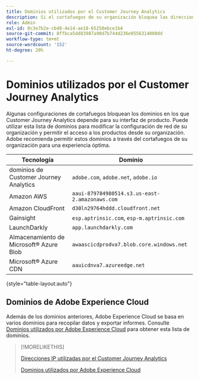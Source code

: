 ```yaml
---
title: Dominios utilizados por el Customer Journey Analytics
description: Si el cortafuegos de su organización bloquea las direcciones IP que se originan en Adobe, utilice esta lista para actualizar la configuración del cortafuegos.
role: Admin
exl-id: 0c3e7b2e-cb48-4e14-ae18-65258ebce1b4
source-git-commit: 8ffbca5dd83987a90d7b744d236e0556314000dd
workflow-type: tm+mt
source-wordcount: '152'
ht-degree: 20%

---
```


# Dominios utilizados por el Customer Journey Analytics

Algunas configuraciones de cortafuegos bloquean los dominios en los que Customer Journey Analytics depende para su interfaz de producto. Puede utilizar esta lista de dominios para modificar la configuración de red de su organización y permitir el acceso a los productos desde su organización. Adobe recomienda permitir estos dominios a través del cortafuegos de su organización para una experiencia óptima.

| Tecnología | Dominio |
| --- | --- |
| dominios de Customer Journey Analytics | `adobe.com`, `adobe.net`, `adobe.io` |
| Amazon AWS | `aaui-879784980514.s3.us-east-2.amazonaws.com` |
| Amazon CloudFront | `d30ln29764hddd.cloudfront.net` |
| Gainsight | `esp.aptrinsic.com`, `esp-m.aptrinsic.com` |
| LaunchDarkly | `app.launchdarkly.com` |
| Almacenamiento de Microsoft® Azure Blob | `awaascicdprodva7.blob.core.windows.net` |
| Microsoft® Azure CDN | `aauicdnva7.azureedge.net` |

{style="table-layout:auto"}

## Dominios de Adobe Experience Cloud

Además de los dominios anteriores, Adobe Experience Cloud se basa en varios dominios para recopilar datos y exportar informes. Consulte [Dominios utilizados por Adobe Experience Cloud](https://experienceleague.adobe.com/es/docs/core-services/interface/data-collection/domains) para obtener esta lista de dominios.

>[!MORELIKETHIS]
>
>[Direcciones IP utilizadas por el Customer Journey Analytics](ip-addresses.md)
>
>[Dominios utilizados por Adobe Experience Cloud](https://experienceleague.adobe.com/es/docs/core-services/interface/data-collection/domains)

